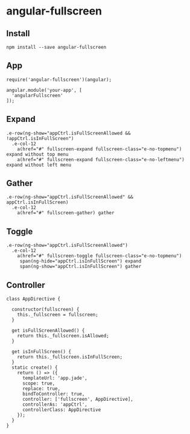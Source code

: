 # angular-fullscreen

Install
---------

    npm install --save angular-fullscreen
    
    
App
---------

    require('angular-fullscreen')(angular);
    
    angular.module('your-app', [
      'angularFullscreen'
    ]);

Expand
---------

    .e-row(ng-show="appCtrl.isFullScreenAllowed && !appCtrl.isInFullScreen")
      .e-col-12
        a(href="#" fullscreen-expand fullscreen-class="e-no-topmenu") expand without top menu
        a(href="#" fullscreen-expand fullscreen-class="e-no-leftmenu") expand without left menu
        
Gather
---------

    .e-row(ng-show="appCtrl.isFullScreenAllowed" && appCtrl.isInFullScreen)
      .e-col-12
        a(href="#" fullscreen-gather) gather

Toggle
---------

    .e-row(ng-show="appCtrl.isFullScreenAllowed")
      .e-col-12
        a(href="#" fullscreen-toggle fullscreen-class="e-no-topmenu")
         span(ng-hide="appCtrl.isInFullScreen") expand
         span(ng-show="appCtrl.isInFullScreen") gather
        
        
Controller
---------

    class AppDirective {
    
      constructor(fullscreen) {
        this._fullscreen = fullscreen;
      }
    
      get isFullScreenAllowed() {
        return this._fullscreen.isAllowed;
      }
    
      get isInFullScreen() {
        return this._fullscreen.isInFullScreen;
      }
      static create() {
        return () => ({
          templateUrl: 'app.jade',
          scope: true,
          replace: true,
          bindToController: true,
          controller: ['fullscreen', AppDirective],
          controllerAs: 'appCtrl',
          controllerClass: AppDirective
        });
      }
    }
  
